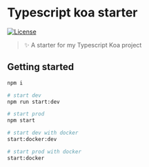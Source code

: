 # Typescript koa starter

[![License](https://img.shields.io/github/license/EastSun5566/typescript-koa-starter.svg?style=for-the-badge)](https://github.com/EastSun5566/typescript-koa-starter/blob/main/LICENSE)

> ✨ A starter for my Typescript Koa project

## Getting started

```sh
npm i

# start dev
npm run start:dev

# start prod
npm start

# start dev with docker
start:docker:dev

# start prod with docker
start:docker
```
